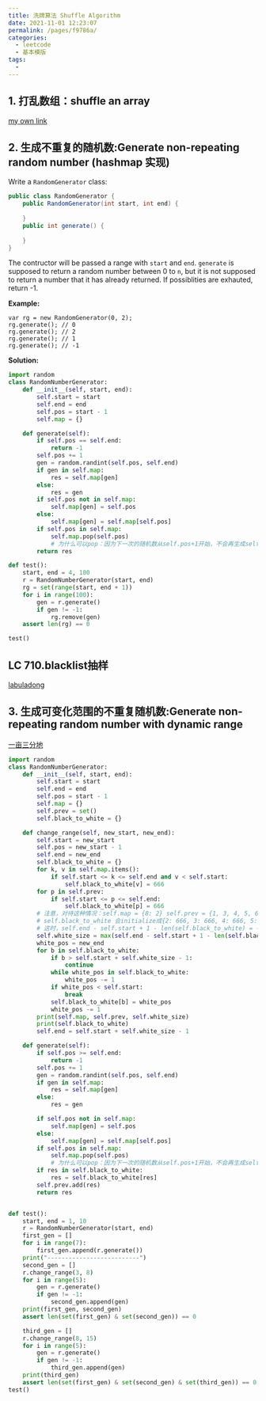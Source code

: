 ```yaml
---
title: 洗牌算法 Shuffle Algorithm
date: 2021-11-01 12:23:07
permalink: /pages/f9786a/
categories:
  - leetcode
  - 基本模版
tags:
  - 
---
```

## 1. 打乱数组：shuffle an array
[my own link](https://emmableu.github.io/leetcode-note-site/pages/87f229/)
## 2. 生成不重复的随机数:Generate non-repeating random number (hashmap 实现)
Write a `RandomGenerator` class:

```java
public class RandomGenerator {
    public RandomGenerator(int start, int end) {
        
    }
    public int generate() {
        
    }
}
```

The contructor will be passed a range with `start` and `end`. `generate` is supposed to return a random number between 0 to `n`, but it is not supposed to return a number that it has already returned. If possiblities are exhauted, return -1.

**Example:**

```
var rg = new RandomGenerator(0, 2);
rg.generate(); // 0
rg.generate(); // 2
rg.generate(); // 1
rg.generate(); // -1
```
**Solution:**
```python
import random
class RandomNumberGenerator:
    def __init__(self, start, end):
        self.start = start
        self.end = end
        self.pos = start - 1
        self.map = {}

    def generate(self):
        if self.pos == self.end:
            return -1
        self.pos += 1
        gen = random.randint(self.pos, self.end)
        if gen in self.map:
            res = self.map[gen]
        else:
            res = gen
        if self.pos not in self.map:
            self.map[gen] = self.pos
        else:
            self.map[gen] = self.map[self.pos]
        if self.pos in self.map:
            self.map.pop(self.pos)
            # 为什么可以pop：因为下一次的随机数从self.pos+1开始，不会再生成self.pos
        return res

def test():
    start, end = 4, 100
    r = RandomNumberGenerator(start, end)
    rg = set(range(start, end + 1))
    for i in range(100):
        gen = r.generate()
        if gen != -1:
            rg.remove(gen)
    assert len(rg) == 0

test()
```
## LC 710.blacklist抽样
[labuladong](https://www.cnblogs.com/labuladong/p/13975110.html)

## 3. 生成可变化范围的不重复随机数:Generate non-repeating random number with dynamic range
[一亩三分地](https://www.1point3acres.com/bbs/thread-772488-1-1.html)
```python
import random
class RandomNumberGenerator:
    def __init__(self, start, end):
        self.start = start
        self.end = end
        self.pos = start - 1
        self.map = {}
        self.prev = set()
        self.black_to_white = {}

    def change_range(self, new_start, new_end):
        self.start = new_start
        self.pos = new_start - 1
        self.end = new_end
        self.black_to_white = {}
        for k, v in self.map.items():
            if self.start <= k <= self.end and v < self.start:
                self.black_to_white[v] = 666
        for p in self.prev:
            if self.start <= p <= self.end:
                self.black_to_white[p] = 666
        # 注意，对待这种情况：self.map = {8: 2} self.prev = {1, 3, 4, 5, 6, 7, 8}
        # self.black_to_white 会initialize成{2: 666, 3: 666, 4: 666, 5: 666, 6: 666, 7: 666, 8: 666}，
        # 这时，self.end - self.start + 1 - len(self.black_to_white) = -1
        self.white_size = max(self.end - self.start + 1 - len(self.black_to_white), 0)
        white_pos = new_end
        for b in self.black_to_white:
            if b > self.start + self.white_size - 1:
                continue
            while white_pos in self.black_to_white:
                white_pos -= 1
            if white_pos < self.start:
                break
            self.black_to_white[b] = white_pos
            white_pos -= 1
        print(self.map, self.prev, self.white_size)
        print(self.black_to_white)
        self.end = self.start + self.white_size - 1

    def generate(self):
        if self.pos >= self.end:
            return -1
        self.pos += 1
        gen = random.randint(self.pos, self.end)
        if gen in self.map:
            res = self.map[gen]
        else:
            res = gen

        if self.pos not in self.map:
            self.map[gen] = self.pos
        else:
            self.map[gen] = self.map[self.pos]
        if self.pos in self.map:
            self.map.pop(self.pos)
            # 为什么可以pop：因为下一次的随机数从self.pos+1开始，不会再生成self.pos
        if res in self.black_to_white:
            res = self.black_to_white[res]
        self.prev.add(res)
        return res


def test():
    start, end = 1, 10
    r = RandomNumberGenerator(start, end)
    first_gen = []
    for i in range(7):
        first_gen.append(r.generate())
    print("--------------------------")
    second_gen = []
    r.change_range(3, 8)
    for i in range(5):
        gen = r.generate()
        if gen != -1:
            second_gen.append(gen)
    print(first_gen, second_gen)
    assert len(set(first_gen) & set(second_gen)) == 0

    third_gen = []
    r.change_range(8, 15)
    for i in range(5):
        gen = r.generate()
        if gen != -1:
            third_gen.append(gen)
    print(third_gen)
    assert len(set(first_gen) & set(second_gen) & set(third_gen)) == 0
test()
```